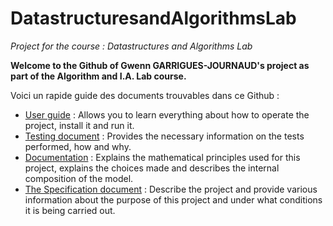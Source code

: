 # DatastructuresandAlgorithmsLab
_Project for the course : Datastructures and Algorithms Lab_

**Welcome to the Github of Gwenn GARRIGUES-JOURNAUD's project as part of the Algorithm and I.A. Lab course.**

Voici un rapide guide des documents trouvables dans ce Github :

- [User guide](https://github.com/GwennGrs/DatastructuresandAlgorithmsLab/blob/main/Docs/User_guide.md) : Allows you to learn everything about how to operate the project, install it and run it.
- [Testing document](https://github.com/GwennGrs/DatastructuresandAlgorithmsLab/blob/main/Docs/Testing_documentation.md) : Provides the necessary information on the tests performed, how and why.
- [Documentation](https://github.com/GwennGrs/DatastructuresandAlgorithmsLab/blob/main/Docs/Documentation.md) : Explains the mathematical principles used for this project, explains the choices made and describes the internal composition of the model.
- [The Specification document](https://github.com/GwennGrs/DatastructuresandAlgorithmsLab/blob/main/Docs/The_specification_document.md) : Describe the project and provide various information about the purpose of this project and under what conditions it is being carried out.
